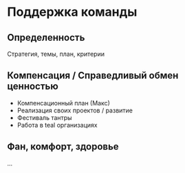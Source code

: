 # Поддержка команды

## Определенность

Стратегия, темы, план, критерии

## Компенсация / Справедливый обмен ценностью

* Компенсационный план \(Макс\)
* Реализация своих проектов / развитие
* Фестиваль тантры
* Работа в teal организациях

## Фан, комфорт, здоровье

...


